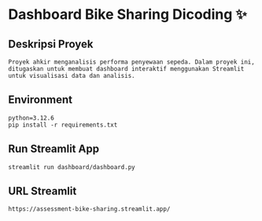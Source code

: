 # Dashboard Bike Sharing Dicoding  ✨

## Deskripsi Proyek
```
Proyek ahkir menganalisis performa penyewaan sepeda. Dalam proyek ini, ditugaskan untuk membuat dashboard interaktif menggunakan Streamlit untuk visualisasi data dan analisis.
```

## Environment
```
python=3.12.6
pip install -r requirements.txt
```

## Run Streamlit App
```
streamlit run dashboard/dashboard.py
```

## URL Streamlit
```
https://assessment-bike-sharing.streamlit.app/
```
